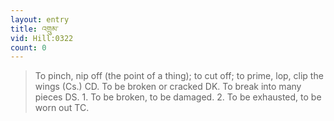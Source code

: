 ```yaml
---
layout: entry
title: འགྲུམ་
vid: Hill:0322
count: 0
---
```

> To pinch, nip off (the point of a thing); to cut off; to prime, lop, clip the wings (Cs\.) CD\. To be broken or cracked DK\. To break into many pieces DS\. 1\. To be broken, to be damaged\. 2\. To be exhausted, to be worn out TC\.


